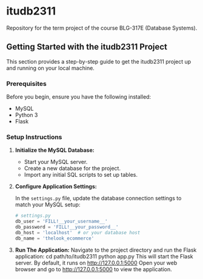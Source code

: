 # itudb2311
Repository for the term project of the course BLG-317E (Database Systems).

## Getting Started with the itudb2311 Project

This section provides a step-by-step guide to get the itudb2311 project up and running on your local machine.

### Prerequisites

Before you begin, ensure you have the following installed:
- MySQL
- Python 3
- Flask

### Setup Instructions

1. **Initialize the MySQL Database:**
   
   - Start your MySQL server.
   - Create a new database for the project.
   - Import any initial SQL scripts to set up tables.

2. **Configure Application Settings:**

   In the `settings.py` file, update the database connection settings to match your MySQL setup:

   ```python
   # settings.py
   db_user = 'FILL!__your_username__'
   db_password = 'FILL!__your_password__'
   db_host = 'localhost'  # or your database host
   db_name = 'thelook_ecommerce'

3. **Run The Application:**
    Navigate to the project directory and run the Flask application:
    cd path/to/itudb2311
    python app.py
    This will start the Flask server. By default, it runs on http://127.0.0.1:5000
    Open your web browser and go to http://127.0.0.1:5000 to view the application.


